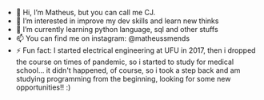 - 👋 Hi, I’m Matheus, but you can call me CJ.
- 👀 I’m interested in improve my dev skills and learn new thinks
- 🌱 I’m currently learning python language, sql and other stuffs
- 📫 You can find me on instagram: @matheussmends
- ⚡ Fun fact: I started electrical engineering at UFU in 2017, then i dropped the course on times of pandemic, so i started to study for medical school... it didn't happened, of course, so i took a step back and am studying programming from the beginning, looking for some new opportunities!! :)
<!---
matheussmends/matheussmends is a ✨ special ✨ repository because its `README.md` (this file) appears on your GitHub profile.
You can click the Preview link to take a look at your changes.
--->
